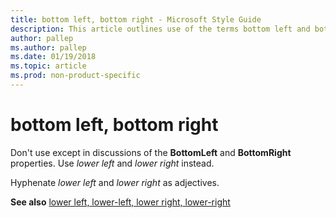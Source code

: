```yaml
---
title: bottom left, bottom right - Microsoft Style Guide
description: This article outlines use of the terms bottom left and bottom right per Microsoft style guidelines.
author: pallep
ms.author: pallep
ms.date: 01/19/2018
ms.topic: article
ms.prod: non-product-specific
---
```


# bottom left, bottom right

Don't use except in discussions of the **BottomLeft** and **BottomRight** properties. Use *lower left* and *lower right* instead.  

Hyphenate *lower left* and *lower right* as adjectives.

**See also** [lower left, lower-left, lower right, lower-right](../l/lower-left-lower-right.md)
